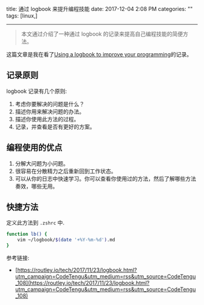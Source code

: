 title: 通过 logbook 来提升编程技能
date: 2017-12-04 2:08 PM
categories: ""
tags: [linux,]

---

> 本文通过介绍了一种通过 logbook 的记录来提高自己编程技能的简便方法。

<!--more-->

这篇文章是我在看了[Using a logbook to improve your programming](https://routley.io/tech/2017/11/23/logbook.html?utm_campaign=CodeTengu&utm_medium=rss&utm_source=CodeTengu_108)的记录。

## 记录原则

logbook 记录有几个原则:

1. 考虑你要解决的问题是什么？
2. 描述你用来解决问题的办法。
3. 描述你使用此方法的过程。
4. 记录，并查看是否有更好的方案。

## 编程使用的优点

1. 分解大问题为小问题。
2. 很容易在分散精力之后重新回到工作状态。
3. 可以从你的日志中快速学习。你可以查看你使用过的方法，然后了解哪些方法奏效，哪些无用。 

## 快捷方法

定义此方法到 `.zshrc` 中.

```bash
function lb() {
    vim ~/logbook/$(date '+%Y-%m-%d').md
}
```



参考链接: 
* [https://routley.io/tech/2017/11/23/logbook.html?utm_campaign=CodeTengu&utm_medium=rss&utm_source=CodeTengu_108](https://routley.io/tech/2017/11/23/logbook.html?utm_campaign=CodeTengu&utm_medium=rss&utm_source=CodeTengu_108)